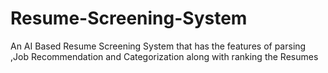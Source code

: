 # Resume-Screening-System
An AI Based Resume Screening System that has the features of parsing ,Job Recommendation and Categorization along with ranking the Resumes
